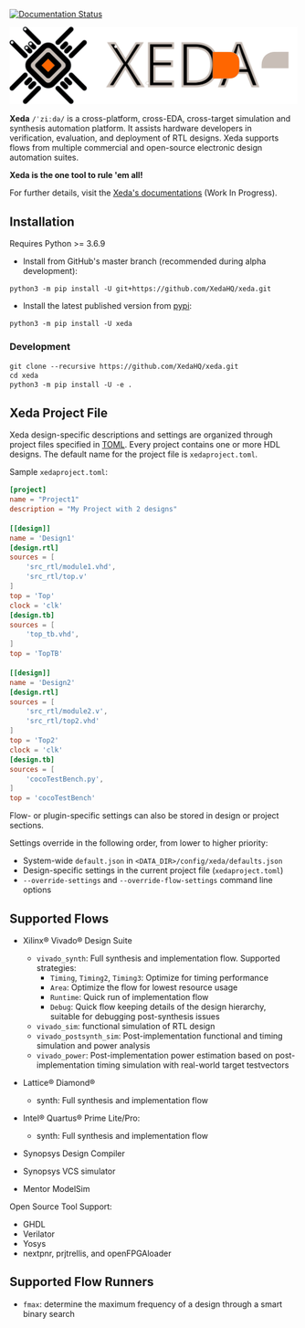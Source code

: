 [![Documentation Status](https://readthedocs.org/projects/xeda/badge/?version=latest)](https://xeda.readthedocs.io/en/latest/?badge=latest)

![Xeda Logo](logo.svg)


**Xeda** `/ˈziːdə/` is a cross-platform, cross-EDA, cross-target simulation and synthesis automation platform.
It assists hardware developers in verification, evaluation, and deployment of RTL designs. Xeda supports flows from multiple commercial and open-source electronic design automation suites.

**Xeda is the one tool to rule 'em all!**

For further details, visit the [Xeda's documentations](http://xeda.rtfd.io/) (Work In Progress).




## Installation

Requires Python >= 3.6.9

- Install from GitHub's master branch (recommended during alpha development):
```
python3 -m pip install -U git+https://github.com/XedaHQ/xeda.git
```

- Install the latest published version from [pypi](https://pypi.org/project/xeda):
```
python3 -m pip install -U xeda
```

### Development
```
git clone --recursive https://github.com/XedaHQ/xeda.git
cd xeda
python3 -m pip install -U -e .
```



## Xeda Project File

Xeda design-specific descriptions and settings are organized through project files specified in [TOML](https://toml.io/). Every project contains one or more HDL designs. The default name for the project file is `xedaproject.toml`.

Sample `xedaproject.toml`:

```toml
[project]
name = "Project1"
description = "My Project with 2 designs"

[[design]]
name = 'Design1'
[design.rtl]
sources = [
    'src_rtl/module1.vhd',
    'src_rtl/top.v'
]
top = 'Top'
clock = 'clk'
[design.tb]
sources = [
    'top_tb.vhd',
]
top = 'TopTB'

[[design]]
name = 'Design2'
[design.rtl]
sources = [
    'src_rtl/module2.v',
    'src_rtl/top2.vhd'
]
top = 'Top2'
clock = 'clk'
[design.tb]
sources = [
    'cocoTestBench.py',
]
top = 'cocoTestBench'

```
Flow- or plugin-specific settings can also be stored in design or project sections.


Settings override in the following order, from lower to higher priority:
- System-wide `default.json` in `<DATA_DIR>/config/xeda/defaults.json`
- Design-specific settings in the current project file (`xedaproject.toml`)
- `--override-settings` and `--override-flow-settings` command line options

## Supported Flows

- Xilinx® Vivado® Design Suite
    - `vivado_synth`: Full synthesis and implementation flow. Supported strategies:
      - `Timing`, `Timing2`, `Timing3`: Optimize for timing performance
      - `Area`: Optimize the flow for lowest resource usage
      - `Runtime`: Quick run of implementation flow
      - `Debug`: Quick flow keeping details of the design hierarchy, suitable for debugging post-synthesis issues
    - `vivado_sim`: functional simulation of RTL design
    - `vivado_postsynth_sim`: Post-implementation functional and timing simulation and power analysis
    - `vivado_power`: Post-implementation power estimation based on post-implementation timing simulation with real-world target testvectors
- Lattice® Diamond®
    - synth: Full synthesis and implementation flow
- Intel® Quartus® Prime Lite/Pro:
    - synth: Full synthesis and implementation flow

- Synopsys Design Compiler
- Synopsys VCS simulator
- Mentor ModelSim

Open Source Tool Support:
- GHDL
- Verilator
- Yosys
- nextpnr, prjtrellis, and openFPGAloader


## Supported Flow Runners
- `fmax`: determine the maximum frequency of a design through a smart binary search
